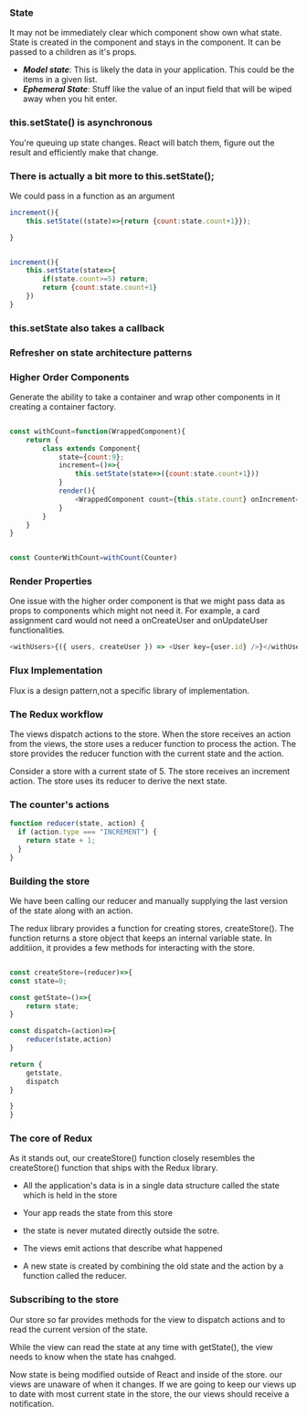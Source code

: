 ### State

It may not be immediately clear which component show own
what state.
State is created in the component and stays in the component. It can be passed to a children as it's props.

- **_Model state_**: This is likely the data in your application. This could be the items in a given list.
- **_Ephemeral State_**: Stuff like the value of an input field that will be wiped away when you hit enter.

### this.setState() is asynchronous

You're queuing up state changes. React will
batch them, figure out the result and efficiently make that
change.

### There is actually a bit more to this.setState();

We could pass in a function as an argument

```javascript
increment(){
    this.setState((state)=>{return {count:state.count+1}});

}
```

```javascript

increment(){
    this.setState(state=>{
        if(state.count>=5) return;
        return {count:state.count+1}
    })
}

```

### this.setState also takes a callback

### Refresher on state architecture patterns

### Higher Order Components

Generate the ability to take a container and wrap other components in it creating a container factory.

```javascript

const withCount=function(WrappedComponent){
    return {
        class extends Component{
            state={count:9};
            increment=()=>{
                this.setState(state=>({count:state.count+1}))
            }
            render(){
                <WrappedComponent count={this.state.count} onIncrement={this.increment} {...this.props}/>
            }
        }
    }
}


const CounterWithCount=withCount(Counter)

```

### Render Properties

One issue with the higher order component is that we might pass data as props to components which might not need it. For example, a card
assignment card would not need a onCreateUser and onUpdateUser functionalities.

```javascript
<withUsers>{({ users, createUser }) => <User key={user.id} />}</withUsers>
```

### Flux Implementation

Flux is a design pattern,not a specific library of implementation.

### The Redux workflow

The views dispatch actions to the store. When the store receives an action from the views, the store uses a reducer function to process the action. The store provides the reducer function with the current state and the action.

Consider a store with a current state of 5. The store receives an increment action. The store uses its reducer to derive the next state.

### The counter's actions

```javascript
function reducer(state, action) {
  if (action.type === "INCREMENT") {
    return state + 1;
  }
}
```

### Building the store

We have been calling our reducer and manually supplying the last version of the state along with an action.

The redux library provides a function for creating stores, createStore(). The function returns a store object that keeps an internal variable state. In additiion, it provides a few methods for interacting with the store.

```javascript

const createStore=(reducer)=>{
const state=0;

const getState=()=>{
    return state;
}

const dispatch=(action)=>{
    reducer(state,action)
}

return {
    getstate,
    dispatch
}

}
}
```
### The core of Redux

As it stands out, our createStore() function closely resembles the createStore() function that ships with the Redux library.

- All the application's data is in a single data structure called the state which is held in the store

- Your app reads the state from this store

- the state is never mutated directly outside the sotre.

- The views emit actions that describe what happened

- A new state is created by combining the old state and the action by a function called the reducer.


### Subscribing to the store

Our store so far provides methods for the view to dispatch actions
and to read the current version of the state.

While the view can read the state at any time with getState(), the view needs to know when the state has cnahged.

Now state is being modified outside of React and inside of the store.  our views are unaware of when it changes. If we are going to keep our views up to date with most current state in the store, the our views should receive a notification.



